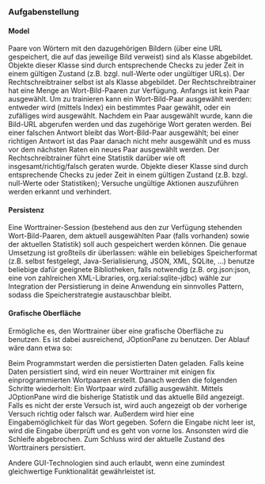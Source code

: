 ### Aufgabenstellung

#### Model

Paare von Wörtern mit den dazugehörigen Bildern (über eine URL gespeichert, die auf das jeweilige Bild verweist) sind als Klasse abgebildet.
Objekte dieser Klasse sind durch entsprechende Checks zu jeder Zeit in einem gültigen Zustand (z.B. bzgl. null-Werte oder ungültiger URLs).
Der Rechtschreibtrainer selbst ist als Klasse abgebildet.
Der Rechtschreibtrainer hat eine Menge an Wort-Bild-Paaren zur Verfügung. Anfangs ist kein Paar ausgewählt.
Um zu trainieren kann ein Wort-Bild-Paar ausgewählt werden: entweder wird (mittels Index) ein bestimmtes Paar gewählt, oder ein zufälliges wird ausgewählt.
Nachdem ein Paar ausgewählt wurde, kann die Bild-URL abgerufen werden und das zugehörige Wort geraten werden. Bei einer falschen Antwort bleibt das Wort-Bild-Paar ausgewählt; bei einer richtigen Antwort ist das Paar danach nicht mehr ausgewählt und es muss vor dem nächsten Raten ein neues Paar ausgewählt werden.
Der Rechtschreibtrainer führt eine Statistik darüber wie oft insgesamt/richtig/falsch geraten wurde.
Objekte dieser Klasse sind durch entsprechende Checks zu jeder Zeit in einem gültigen Zustand (z.B. bzgl. null-Werte oder Statistiken); Versuche ungültige Aktionen auszuführen werden erkannt und verhindert.

#### Persistenz

Eine Worttrainer-Session (bestehend aus den zur Verfügung stehenden Wort-Bild-Paaren, dem aktuell ausgewählten Paar (falls vorhanden) sowie der aktuellen Statistik) soll auch gespeichert werden können. Die genaue Umsetzung ist großteils dir überlassen: wähle ein beliebiges Speicherformat (z.B. selbst festgelegt, Java-Serialisierung, JSON, XML, SQLite, ...)
benutze beliebige dafür geeignete Bibliotheken, falls notwendig (z.B. org.json:json, eine von zahlreichen XML-Libraries, org.xerial:sqlite-jdbc)
wähle zur Integration der Persistierung in deine Anwendung ein sinnvolles Pattern, sodass die Speicherstrategie austauschbar bleibt.

#### Grafische Oberfläche

Ermögliche es, den Worttrainer über eine grafische Oberfläche zu benutzen. Es ist dabei ausreichend, JOptionPane zu benutzen. Der Ablauf wäre dann etwa so:

Beim Programmstart werden die persistierten Daten geladen. Falls keine Daten persistiert sind, wird ein neuer Worttrainer mit einigen fix einprogrammierten Wortpaaren erstellt.
Danach werden die folgenden Schritte wiederholt:
Ein Wortpaar wird zufällig ausgewählt.
Mittels JOptionPane wird die bisherige Statistik und das aktuelle Bild angezeigt. Falls es nicht der erste Versuch ist, wird auch angezeigt ob der vorherige Versuch richtig oder falsch war. Außerdem wird hier eine Eingabemöglichkeit für das Wort gegeben.
Sofern die Eingabe nicht leer ist, wird die Eingabe überprüft und es geht von vorne los. Ansonsten wird die Schleife abgebrochen.
Zum Schluss wird der aktuelle Zustand des Worttrainers persistiert.

Andere GUI-Technologien sind auch erlaubt, wenn eine zumindest gleichwertige Funktionalität gewährleistet ist.
